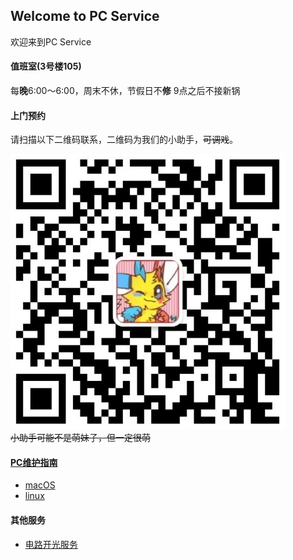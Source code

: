 ## Welcome to PC Service
欢迎来到PC Service

#### 值班室(3号楼105)

每**晚**6:00～6:00，周末不休，节假日不**修**
9点之后不接新锅


#### 上门预约
请扫描以下二维码联系，二维码为我们的小助手，~~可调戏~~。

![这里应该是小助手的微信号](wechat.png)  
~~小助手可能不是萌妹子，但一定很萌~~

#### [PC维护指南](guide)
* [macOS](guide/macOS)
* [linux](guide/linux)

#### 其他服务
* [电路开光服务](kaiguang)

